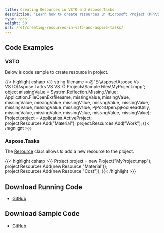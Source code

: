 ```yaml
---
title: Creating Resources in VSTO and Aspose.Tasks
description: "Learn how to create resources in Microsoft Project (MPP/XML) files using Aspose.Tasks for .NET in comparison with VSTO."
type: docs
weight: 50
url: /net/creating-resources-in-vsto-and-aspose-tasks/
---
```


## **Code Examples**

### **VSTO**
Below is code sample to create resource in project.

{{< highlight csharp >}}
string filename = @"E:\Aspose\Aspose Vs VSTO\Aspose.Tasks VS VSTO Projects\Sample Files\MyProject.mpp";
object missingValue = System.Reflection.Missing.Value;
Application.FileOpenEx(filename,
    missingValue, missingValue, missingValue, missingValue,
    missingValue, missingValue, missingValue, missingValue,
    missingValue, missingValue, PjPoolOpen.pjPoolReadOnly,
    missingValue, missingValue, missingValue, missingValue,
    missingValue);
Project project = Application.ActiveProject;
project.Resources.Add("Material");
project.Resources.Add("Work");
{{< /highlight >}}

### **Aspose.Tasks**
The [Resource](https://apireference.aspose.com/tasks/net/aspose.tasks/resource) class allows to add a new resource to the project.

{{< highlight csharp >}}
Project project = new Project("MyProject.mpp");
project.Resources.Add(new Resource("Material"));
project.Resources.Add(new Resource("Cost"));
{{< /highlight >}}

## **Download Running Code**
- [GitHub](https://github.com/aspose-tasks/Aspose.Tasks-for-.NET/tree/master/Plugins/Aspose.Tasks%20Vs%20VSTO/Code%20Comparison/Creating%20Resources)

## **Download Sample Code**
- [GitHub](https://github.com/aspose-tasks/Aspose.Tasks-for-.NET/releases/tag/AsposeTaskNETVsVSTOProjectv1.1)

